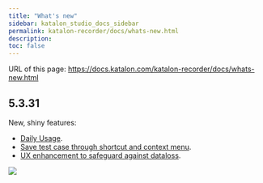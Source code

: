 ```yaml
---
title: "What's new"
sidebar: katalon_studio_docs_sidebar
permalink: katalon-recorder/docs/whats-new.html
description:
toc: false
---
```


URL of this page: https://docs.katalon.com/katalon-recorder/docs/whats-new.html

## 5.3.31
New, shiny features:
- [Daily Usage](https://docs.katalon.com/katalon-recorder/docs/daily-usage.html).
- [Save test case through shortcut and context menu](https://docs.katalon.com/katalon-recorder/docs/automate-scenarios.html#save-data).
- [UX enhancement to safeguard against dataloss](https://docs.katalon.com/katalon-recorder/docs/automate-scenarios.html#remove-data).

![](https://raw.githubusercontent.com/katalon-studio/docs-images/bc34f0356bb90c3d6e1157a736e6b267b6085c0d/katalon-recorder/docs/whats-new/whatsnewin5331.gif)
